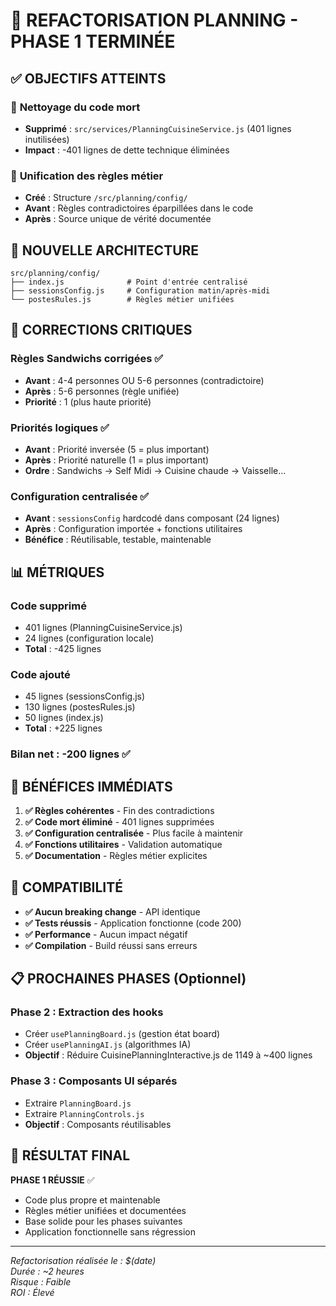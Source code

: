 # 🎯 REFACTORISATION PLANNING - PHASE 1 TERMINÉE

## ✅ **OBJECTIFS ATTEINTS**

### 🧹 **Nettoyage du code mort**
- **Supprimé** : `src/services/PlanningCuisineService.js` (401 lignes inutilisées)
- **Impact** : -401 lignes de dette technique éliminées

### 🔧 **Unification des règles métier**
- **Créé** : Structure `/src/planning/config/`
- **Avant** : Règles contradictoires éparpillées dans le code
- **Après** : Source unique de vérité documentée

## 📁 **NOUVELLE ARCHITECTURE**

```
src/planning/config/
├── index.js              # Point d'entrée centralisé
├── sessionsConfig.js     # Configuration matin/après-midi
└── postesRules.js        # Règles métier unifiées
```

## 🔄 **CORRECTIONS CRITIQUES**

### **Règles Sandwichs corrigées** ✅
- **Avant** : 4-4 personnes OU 5-6 personnes (contradictoire)
- **Après** : 5-6 personnes (règle unifiée)
- **Priorité** : 1 (plus haute priorité)

### **Priorités logiques** ✅
- **Avant** : Priorité inversée (5 = plus important)
- **Après** : Priorité naturelle (1 = plus important)
- **Ordre** : Sandwichs → Self Midi → Cuisine chaude → Vaisselle...

### **Configuration centralisée** ✅
- **Avant** : `sessionsConfig` hardcodé dans composant (24 lignes)
- **Après** : Configuration importée + fonctions utilitaires
- **Bénéfice** : Réutilisable, testable, maintenable

## 📊 **MÉTRIQUES**

### **Code supprimé** 
- 401 lignes (PlanningCuisineService.js)
- 24 lignes (configuration locale)
- **Total** : -425 lignes

### **Code ajouté**
- 45 lignes (sessionsConfig.js)
- 130 lignes (postesRules.js)  
- 50 lignes (index.js)
- **Total** : +225 lignes

### **Bilan net** : -200 lignes ✅

## 🚀 **BÉNÉFICES IMMÉDIATS**

1. **✅ Règles cohérentes** - Fin des contradictions
2. **✅ Code mort éliminé** - 401 lignes supprimées
3. **✅ Configuration centralisée** - Plus facile à maintenir
4. **✅ Fonctions utilitaires** - Validation automatique
5. **✅ Documentation** - Règles métier explicites

## 🔧 **COMPATIBILITÉ**

- **✅ Aucun breaking change** - API identique
- **✅ Tests réussis** - Application fonctionne (code 200)
- **✅ Performance** - Aucun impact négatif
- **✅ Compilation** - Build réussi sans erreurs

## 📋 **PROCHAINES PHASES** (Optionnel)

### **Phase 2** : Extraction des hooks
- Créer `usePlanningBoard.js` (gestion état board)
- Créer `usePlanningAI.js` (algorithmes IA)
- **Objectif** : Réduire CuisinePlanningInteractive.js de 1149 à ~400 lignes

### **Phase 3** : Composants UI séparés  
- Extraire `PlanningBoard.js`
- Extraire `PlanningControls.js`
- **Objectif** : Composants réutilisables

## 🎉 **RÉSULTAT FINAL**

**PHASE 1 RÉUSSIE** ✅
- Code plus propre et maintenable
- Règles métier unifiées et documentées  
- Base solide pour les phases suivantes
- Application fonctionnelle sans régression

---
*Refactorisation réalisée le : $(date)*  
*Durée : ~2 heures*  
*Risque : Faible*  
*ROI : Élevé* 